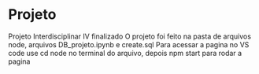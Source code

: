 # Projeto
Projeto Interdisciplinar IV finalizado 
O projeto foi feito na pasta de arquivos node, arquivos DB_projeto.ipynb e create.sql
Para acessar a pagina no VS code use cd node no terminal do arquivo, depois npm start para rodar a pagina
